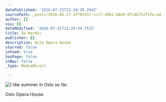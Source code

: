 ```yaml
---
datePublished: '2016-07-21T12:28:35.294Z'
sourcePath: _posts/2016-05-27-af79c531-cc17-49b1-b849-dfc4b752f1fe.md
author: []
via: {}
dateModified: '2016-07-21T12:28:34.752Z'
title: So Nordic
publisher: {}
description: Oslo Opera House
starred: false
inFeed: true
hasPage: false
inNav: false
_type: MediaObject

---
```

![I like summer in Oslo so far.](https://s3-us-west-2.amazonaws.com/the-grid-img/p/287b17542f706067ac8408e1aafb9c39542759e4.jpg)

Oslo Opera House